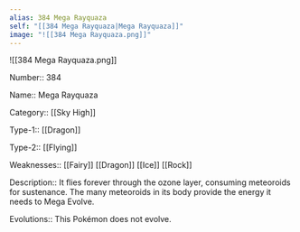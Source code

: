 ```yaml
---
alias: 384 Mega Rayquaza
self: "[[384 Mega Rayquaza|Mega Rayquaza]]"
image: "![[384 Mega Rayquaza.png]]"
---
```


![[384 Mega Rayquaza.png]]

Number:: 384

Name:: Mega Rayquaza

Category:: [[Sky High]]

Type-1:: [[Dragon]]

Type-2:: [[Flying]] 

Weaknesses:: [[Fairy]] [[Dragon]] [[Ice]] [[Rock]] 

Description:: It flies forever through the ozone layer, consuming meteoroids for sustenance. The many meteoroids in its body provide the energy it needs to Mega Evolve.

Evolutions:: This Pokémon does not evolve.
